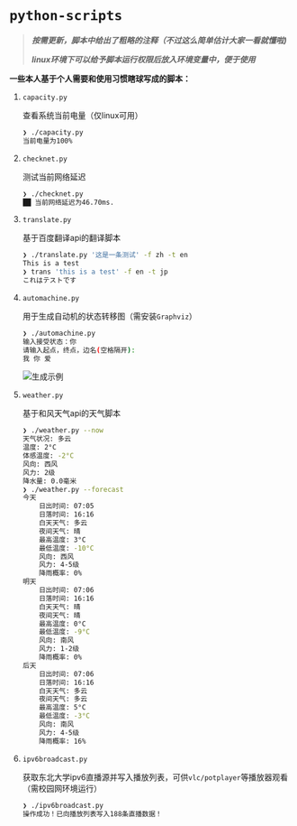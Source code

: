 # `python-scripts`

> ***按需更新，脚本中给出了粗略的注释（不过这么简单估计大家一看就懂啦)***
>
> ***linux环境下可以给予脚本运行权限后放入环境变量中，便于使用***

**一些本人基于个人需要和使用习惯瞎球写成的脚本：**

1. `capacity.py`

   查看系统当前电量（仅linux可用）

   ```bash
   ❯ ./capacity.py     
   当前电量为100%
   ```

2. `checknet.py`

   测试当前网络延迟

   ```bash
   ❯ ./checknet.py            
   ██ 当前网络延迟为46.70ms.
   ```

3. `translate.py`

   基于百度翻译api的翻译脚本

   ```bash
   ❯ ./translate.py '这是一条测试' -f zh -t en
   This is a test
   ❯ trans 'this is a test' -f en -t jp         
   これはテストです
   ```

4. `automachine.py`

   用于生成自动机的状态转移图（需安装`Graphviz`）

   ```bash
   ❯ ./automachine.py
   输入接受状态：你
   请输入起点，终点，边名(空格隔开):
   我 你 爱
   ```

   ![生成示例](https://img.vim-cn.com/a1/d2c5d4008bd8dc64ea84bb598f66acd787c394.png)

5. `weather.py`

   基于和风天气api的天气脚本

   ```bash
   ❯ ./weather.py --now     
   天气状况: 多云
   温度: 2°C
   体感温度: -2°C
   风向: 西风
   风力: 2级
   降水量: 0.0毫米
   ❯ ./weather.py --forecast
   今天
       日出时间: 07:05
       日落时间: 16:16
       白天天气: 多云
       夜间天气: 晴
       最高温度: 3°C
       最低温度: -10°C
       风向: 西风
       风力: 4-5级
       降雨概率: 0%
   明天
       日出时间: 07:06
       日落时间: 16:16
       白天天气: 晴
       夜间天气: 晴
       最高温度: 0°C
       最低温度: -9°C
       风向: 南风
       风力: 1-2级
       降雨概率: 0%
   后天
       日出时间: 07:06
       日落时间: 16:16
       白天天气: 多云
       夜间天气: 多云
       最高温度: 5°C
       最低温度: -3°C
       风向: 南风
       风力: 4-5级
       降雨概率: 16%
   ```
   
6. `ipv6broadcast.py`
   
   获取东北大学ipv6直播源并写入播放列表，可供`vlc/potplayer`等播放器观看（需校园网环境运行）
   
   ```bash
   ❯ ./ipv6broadcast.py
   操作成功！已向播放列表写入188条直播数据！
   ```
   